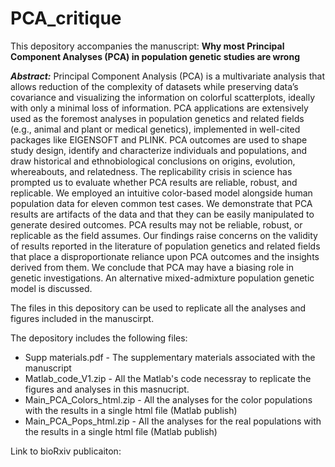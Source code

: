 # PCA_critique
This depository accompanies the manuscript:
**Why most Principal Component Analyses (PCA) in population genetic studies are wrong**

_**Abstract:**_
Principal Component Analysis (PCA) is a multivariate analysis that allows reduction of the complexity of datasets while preserving data’s covariance and visualizing the information on colorful scatterplots, ideally with only a minimal loss of information. PCA applications are extensively used as the foremost analyses in population genetics and related fields (e.g., animal and plant or medical genetics), implemented in well-cited packages like EIGENSOFT and PLINK. PCA outcomes are used to shape study design, identify and characterize individuals and populations, and draw historical and ethnobiological conclusions on origins, evolution, whereabouts, and relatedness. The replicability crisis in science has prompted us to evaluate whether PCA results are reliable, robust, and replicable. We employed an intuitive color-based model alongside human population data for eleven common test cases. We demonstrate that PCA results are artifacts of the data and that they can be easily manipulated to generate desired outcomes. PCA results may not be reliable, robust, or replicable as the field assumes. Our findings raise concerns on the validity of results reported in the literature of population genetics and related fields that place a disproportionate reliance upon PCA outcomes and the insights derived from them. We conclude that PCA may have a biasing role in genetic investigations. An alternative mixed-admixture population genetic model is discussed.


The files in this depository can be used to replicate all the analyses and figures included in the manuscirpt.

The depository includes the following files:

* Supp materials.pdf - The supplementary materials associated with the manuscript
* Matlab_code_V1.zip - All the Matlab's code necessray to replicate the figures and analyses in this masnucript.
* Main_PCA_Colors_html.zip - All the analyses for the color populations with the results in a single html file (Matlab publish) 
* Main_PCA_Pops_html.zip - All the analyses for the real  populations with the results in a single html file (Matlab publish)

Link to bioRxiv publicaiton:


